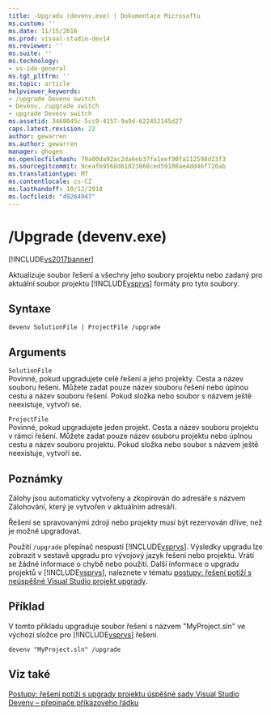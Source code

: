 ```yaml
---
title: -Upgradu (devenv.exe) | Dokumentace Microsoftu
ms.custom: ''
ms.date: 11/15/2016
ms.prod: visual-studio-dev14
ms.reviewer: ''
ms.suite: ''
ms.technology:
- vs-ide-general
ms.tgt_pltfrm: ''
ms.topic: article
helpviewer_keywords:
- /upgrade Devenv switch
- Devenv, /upgrade switch
- upgrade Devenv switch
ms.assetid: 3468045c-5cc9-4157-9a9d-622452145d27
caps.latest.revision: 22
author: gewarren
ms.author: gewarren
manager: ghogen
ms.openlocfilehash: 79a00da92ac2da6eb37fa1eef90fa112598d23f3
ms.sourcegitcommit: 9ceaf69568d61023868ced59108ae4dd46f720ab
ms.translationtype: MT
ms.contentlocale: cs-CZ
ms.lasthandoff: 10/12/2018
ms.locfileid: "49264947"
---
```

# <a name="upgrade-devenvexe"></a>/Upgrade (devenv.exe)
[!INCLUDE[vs2017banner](../../includes/vs2017banner.md)]

  
Aktualizuje soubor řešení a všechny jeho soubory projektu nebo zadaný pro aktuální soubor projektu [!INCLUDE[vsprvs](../../includes/vsprvs-md.md)] formáty pro tyto soubory.  
  
## <a name="syntax"></a>Syntaxe  
  
```  
devenv SolutionFile | ProjectFile /upgrade  
```  
  
## <a name="arguments"></a>Arguments  
 `SolutionFile`  
 Povinné, pokud upgradujete celé řešení a jeho projekty. Cesta a název souboru řešení. Můžete zadat pouze název souboru řešení nebo úplnou cestu a název souboru řešení. Pokud složka nebo soubor s názvem ještě neexistuje, vytvoří se.  
  
 `ProjectFile`  
 Povinné, pokud upgradujete jeden projekt. Cesta a název souboru projektu v rámci řešení. Můžete zadat pouze název souboru projektu nebo úplnou cestu a název souboru projektu. Pokud složka nebo soubor s názvem ještě neexistuje, vytvoří se.  
  
## <a name="remarks"></a>Poznámky  
 Zálohy jsou automaticky vytvořeny a zkopírován do adresáře s názvem Zálohování, který je vytvořen v aktuálním adresáři.  
  
 Řešení se spravovanými zdroji nebo projekty musí být rezervován dříve, než je možné upgradovat.  
  
 Použití `/upgrade` přepínač nespustí [!INCLUDE[vsprvs](../../includes/vsprvs-md.md)]. Výsledky upgradu lze zobrazit v sestavě upgradu pro vývojový jazyk řešení nebo projektu. Vrátí se žádné informace o chybě nebo použití. Další informace o upgradu projektů v [!INCLUDE[vsprvs](../../includes/vsprvs-md.md)], naleznete v tématu [postupy: řešení potíží s neúspěšné Visual Studio projekt upgrady](../../porting/how-to-troubleshoot-unsuccessful-visual-studio-project-upgrades.md).  
  
## <a name="example"></a>Příklad  
 V tomto příkladu upgraduje soubor řešení s názvem "MyProject.sln" ve výchozí složce pro [!INCLUDE[vsprvs](../../includes/vsprvs-md.md)] řešení.  
  
```  
devenv "MyProject.sln" /upgrade  
```  
  
## <a name="see-also"></a>Viz také  
 [Postupy: řešení potíží s upgrady projektu úspěšné sady Visual Studio](../../porting/how-to-troubleshoot-unsuccessful-visual-studio-project-upgrades.md)   
 [Devenv – přepínače příkazového řádku](../../ide/reference/devenv-command-line-switches.md)



